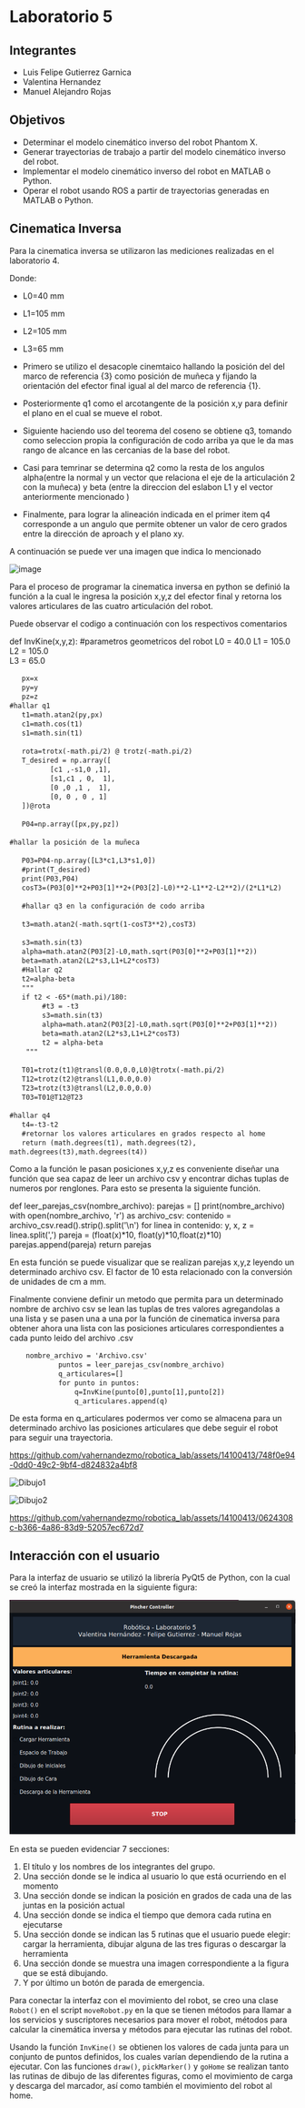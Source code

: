 # Laboratorio 5

## Integrantes

- Luis Felipe Gutierrez Garnica
- Valentina Hernandez
- Manuel Alejandro Rojas

## Objetivos

- Determinar el modelo cinemático inverso del robot Phantom X.
- Generar trayectorias de trabajo a partir del modelo cinemático inverso del robot.
- Implementar el modelo cinemático inverso del robot en MATLAB o Python.
- Operar el robot usando ROS a partir de trayectorias generadas en MATLAB o Python.

## Cinematica Inversa

Para la cinematica inversa se utilizaron las mediciones realizadas en el laboratorio 4.

Donde:

* L0=40 mm
* L1=105 mm
* L2=105 mm
* L3=65 mm

* Primero se utilizo el desacople cinemtaico hallando la posición del  del marco de referencia {3} como posición de muñeca y fijando la orientación del efector final igual al del marco de referencia {1}.
* Posteriormente q1 como el arcotangente de la posición x,y para definir el plano en el cual se mueve el robot.
* Siguiente haciendo uso del teorema del coseno se obtiene q3, tomando como seleccion propia la configuración de codo arriba ya que le da mas rango de alcance en las cercanias de la base del robot.
* Casi para temrinar se determina q2 como la resta de los angulos alpha(entre la normal y un vector que relaciona el eje de la articulación 2 con la muñeca) y beta (entre la direccion del eslabon L1 y el vector anteriormente mencionado )
* Finalmente, para lograr la alineación indicada en el primer item q4 corresponde a un angulo que permite obtener un valor de cero grados entre la dirección de aproach y el plano xy.

A continuación se puede ver una imagen que indica lo mencionado

![image](https://github.com/vahernandezmo/robotica_lab/assets/58895880/b1eeada2-514a-4bac-9d68-e27e13fe3090)


Para el proceso de programar la cinematica inversa en python se definió la función a la cual le ingresa la posición x,y,z del efector final y retorna los valores articulares de las cuatro articulación del robot.

Puede observar el codigo a continuación con los respectivos comentarios
 
def InvKine(x,y,z):
	#parametros geometricos del robot
       L0 = 40.0
       L1 = 105.0  
       L2 = 105.0  
       L3 = 65.0  

       px=x
       py=y
       pz=z
	#hallar q1
       t1=math.atan2(py,px)
       c1=math.cos(t1)
       s1=math.sin(t1)

       rota=trotx(-math.pi/2) @ trotz(-math.pi/2)
       T_desired = np.array([
              [c1 ,-s1,0 ,1],
              [s1,c1 , 0,  1],
              [0 ,0 ,1 ,  1],
              [0, 0 , 0 , 1]
       ])@rota

       P04=np.array([px,py,pz])
       
	#hallar la posición de la muñeca
	
       P03=P04-np.array([L3*c1,L3*s1,0])
       #print(T_desired)
       print(P03,P04)
       cosT3=(P03[0]**2+P03[1]**2+(P03[2]-L0)**2-L1**2-L2**2)/(2*L1*L2)
       
       #hallar q3 en la configuración de codo arriba
       
       t3=math.atan2(-math.sqrt(1-cosT3**2),cosT3)

       s3=math.sin(t3)
       alpha=math.atan2(P03[2]-L0,math.sqrt(P03[0]**2+P03[1]**2))
       beta=math.atan2(L2*s3,L1+L2*cosT3)
       #Hallar q2
       t2=alpha-beta
       """
       if t2 < -65*(math.pi)/180:
            #t3 = -t3
            s3=math.sin(t3)
            alpha=math.atan2(P03[2]-L0,math.sqrt(P03[0]**2+P03[1]**2))
            beta=math.atan2(L2*s3,L1+L2*cosT3)
            t2 = alpha-beta
        """

       T01=trotz(t1)@transl(0.0,0.0,L0)@trotx(-math.pi/2)
       T12=trotz(t2)@transl(L1,0.0,0.0)
       T23=trotz(t3)@transl(L2,0.0,0.0)
       T03=T01@T12@T23

	#hallar q4
       t4=-t3-t2
       #retornar los valores articulares en grados respecto al home
       return (math.degrees(t1), math.degrees(t2), 		       math.degrees(t3),math.degrees(t4))

Como a la función le pasan posiciones x,y,z es conveniente diseñar una función que sea capaz de leer un archivo csv y encontrar dichas tuplas de numeros por renglones. Para esto se presenta la siguiente función.

def leer_parejas_csv(nombre_archivo):
    parejas = []
    print(nombre_archivo)
    with open(nombre_archivo, 'r') as archivo_csv:
        contenido = archivo_csv.read().strip().split('\n')
        for linea in contenido:
            y, x, z = linea.split(',')
            pareja = (float(x)*10, float(y)*10,float(z)*10)
            parejas.append(pareja)
    return parejas

En esta función se puede visualizar que se realizan parejas x,y,z leyendo un determinado archivo csv. El factor de 10 esta relacionado con la conversión de unidades de cm a mm.

Finalmente conviene definir un metodo que permita para un determinado nombre de archivo csv se lean las tuplas de tres valores agregandolas a una lista y se pasen una a una por la función de cinematica inversa para obtener ahora una lista con las posiciones articulares correspondientes a cada punto leido del archivo .csv

		nombre_archivo = 'Archivo.csv'
                puntos = leer_parejas_csv(nombre_archivo)
                q_articulares=[]
                for punto in puntos:
                    q=InvKine(punto[0],punto[1],punto[2])
                    q_articulares.append(q)
      
De esta forma en q_articulares podermos ver como se almacena para un determinado archivo las posiciones articulares que debe seguir el robot para seguir una trayectoria.



https://github.com/vahernandezmo/robotica_lab/assets/14100413/748f0e94-0dd0-49c2-9bf4-d824832a4bf8

![Dibujo1](https://github.com/vahernandezmo/robotica_lab/assets/14100413/715eaad4-681b-4dc0-b8f0-13a39cf907e3)

![Dibujo2](https://github.com/vahernandezmo/robotica_lab/assets/14100413/b039e8aa-84d9-4851-b6c8-ece550053e8c)

https://github.com/vahernandezmo/robotica_lab/assets/14100413/0624308c-b366-4a86-83d9-52057ec672d7

## Interacción con el usuario

Para la interfaz de usuario se utilizó la librería PyQt5 de Python, con la cual se creó la interfaz mostrada en la siguiente figura:

![Interfaz](./Media/hmi.png)

En esta se pueden evidenciar 7 secciones:

1. El título y los nombres de los integrantes del grupo.
2. Una sección donde se le indica al usuario lo que está ocurriendo en el momento
3. Una sección donde se indican la posición en grados de cada una de las juntas en la posición actual
4. Una sección donde se indica el tiempo que demora cada rutina en ejecutarse
5. Una sección donde se indican las 5 rutinas que el usuario puede elegir: cargar la herramienta, dibujar alguna de las tres figuras o descargar la herramienta
6. Una sección donde se muestra una imagen correspondiente a la figura que se está dibujando.
7. Y por último un botón de parada de emergencia.

Para conectar la interfaz con el movimiento del robot, se creo una clase ```Robot()``` en el script ```moveRobot.py``` en la que se tienen métodos para llamar a los servicios y suscriptores necesarios para mover el robot, métodos para calcular la cinemática inversa y métodos para ejecutar las rutinas del robot.

Usando la función ```InvKine()``` se obtienen los valores de cada junta para un conjunto de puntos definidos, los cuales varían dependiendo de la rutina a ejecutar. Con las funciones ```draw()```, ```pickMarker()``` y ```goHome``` se realizan tanto las rutinas de dibujo de las diferentes figuras, como el movimiento de carga y descarga del marcador, así como también el movimiento del robot al home.





    

